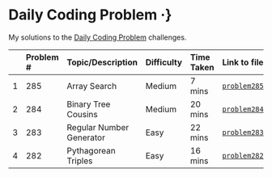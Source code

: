# Daily Coding Problem ·}

My solutions to the [Daily Coding Problem](https://www.dailycodingproblem.com/) challenges. 

|  | Problem # | Topic/Description | Difficulty | Time Taken | Link to file |
|-|:-|:-|:-|:-|:-|
| 1 | 285 | Array Search | Medium | 7 mins | [`problem285.py`](https://github.com/nkhi/dailycodingproblem/blob/master/problem285.py) |
| 2 | 284 | Binary Tree Cousins | Medium | 20 mins | [`problem284.py`](https://github.com/nkhi/dailycodingproblem/blob/master/problem284.py) |
| 3 | 283 | Regular Number Generator | Easy | 22 mins | [`problem283.py`](https://github.com/nkhi/dailycodingproblem/blob/master/problem283.py) |
| 4 | 282 | Pythagorean Triples | Easy | 16 mins | [`problem282.py`](https://github.com/nkhi/dailycodingproblem/blob/master/problem282.py) |
